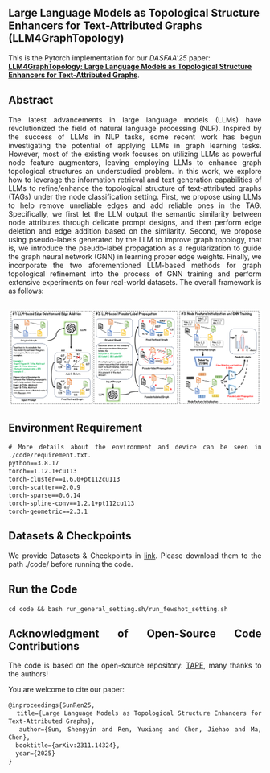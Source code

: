 ## Large Language Models as Topological Structure Enhancers for Text-Attributed Graphs (LLM4GraphTopology)

This is the Pytorch implementation for our *DASFAA'25* paper: [**LLM4GraphTopology: Large Language Models as Topological Structure Enhancers for Text-Attributed Graphs**](https://arxiv.org/abs/2311.14324). 

## Abstract
<div style="text-align: justify;">
The latest advancements in large language models (LLMs) have revolutionized the field of natural language processing (NLP). Inspired by the success of LLMs in NLP tasks, some recent work has begun investigating the potential of applying LLMs in graph learning tasks. However, most of the existing work focuses on utilizing LLMs as powerful node feature augmenters, leaving employing LLMs to enhance graph topological structures an understudied problem. In this work, we explore how to leverage the information retrieval and text generation capabilities of LLMs to refine/enhance the topological structure of text-attributed graphs (TAGs) under the node classification setting. First, we propose using LLMs to help remove unreliable edges and add reliable ones in the TAG. Specifically, we first let the LLM output the semantic similarity between node attributes through delicate prompt designs, and then perform edge deletion and edge addition based on the similarity. Second, we propose using pseudo-labels generated by the LLM to improve graph topology, that is, we introduce the pseudo-label propagation as a regularization to guide the graph neural network (GNN) in learning proper edge weights. Finally, we incorporate the two aforementioned LLM-based methods for graph topological refinement into the process of GNN training and perform extensive experiments on four real-world datasets. The overall framework is as follows:
<div> 
<br>

![Framework](fig/framework.png)


## Environment Requirement
    # More details about the environment and device can be seen in ./code/requirement.txt.
    python==3.8.17
    torch==1.12.1+cu113 
    torch-cluster==1.6.0+pt112cu113
    torch-scatter==2.0.9  
    torch-sparse==0.6.14  
    torch-spline-conv==1.2.1+pt112cu113
    torch-geometric==2.3.1

## Datasets & Checkpoints

We provide Datasets & Checkpoints in [link](). Please download them to the path ./code/ before running the code.

## Run the Code
    cd code && bash run_general_setting.sh/run_fewshot_setting.sh

## Acknowledgment of Open-Source Code Contributions  

  The code is based on the open-source repository: [TAPE](https://github.com/XiaoxinHe/TAPE), many thanks to the authors! 

You are welcome to cite our paper:
```
@inproceedings{SunRen25,
  title={Large Language Models as Topological Structure Enhancers for Text-Attributed Graphs},
  author={Sun, Shengyin and Ren, Yuxiang and Chen, Jiehao and Ma, Chen},
  booktitle={arXiv:2311.14324},
  year={2025}
}
